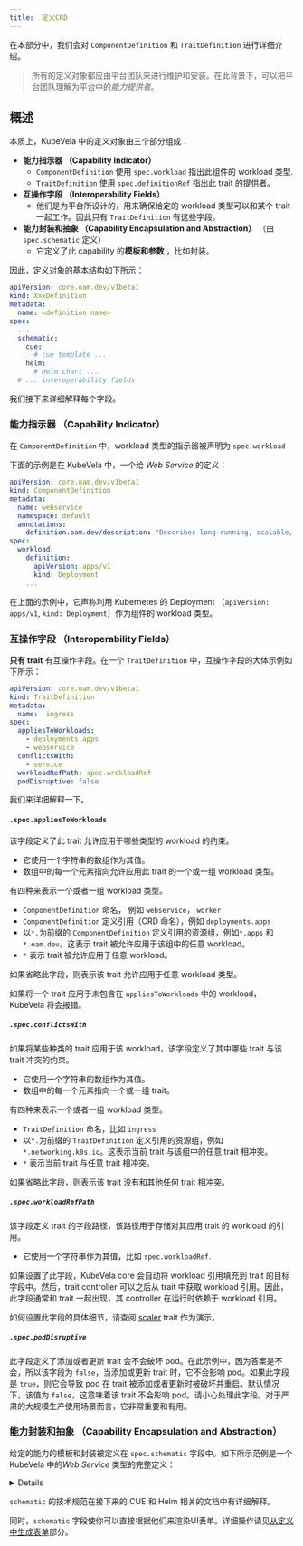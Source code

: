 ```yaml
---
title:  定义CRD
---
```


在本部分中，我们会对 `ComponentDefinition` 和 `TraitDefinition` 进行详细介绍。

> 所有的定义对象都应由平台团队来进行维护和安装。在此背景下，可以把平台团队理解为平台中的*能力提供者*。

## 概述

本质上，KubeVela 中的定义对象由三个部分组成：

- **能力指示器 （Capability Indicator）**
  - `ComponentDefinition` 使用 `spec.workload` 指出此组件的 workload 类型.
  - `TraitDefinition` 使用 `spec.definitionRef` 指出此 trait 的提供者。
- **互操作字段 （Interoperability Fields）**
  - 他们是为平台所设计的，用来确保给定的 workload 类型可以和某个 trait 一起工作。因此只有 `TraitDefinition` 有这些字段。
- **能力封装和抽象 （Capability Encapsulation and Abstraction）** （由 `spec.schematic` 定义）
  - 它定义了此 capability 的**模板和参数** ，比如封装。

因此，定义对象的基本结构如下所示：

```yaml
apiVersion: core.oam.dev/v1beta1
kind: XxxDefinition
metadata:
  name: <definition name>
spec:
  ...
  schematic:
    cue:
      # cue template ...
    helm:
      # Helm chart ...
  # ... interoperability fields
```

我们接下来详细解释每个字段。

### 能力指示器 （Capability Indicator）

在 `ComponentDefinition` 中，workload 类型的指示器被声明为 `spec.workload`

下面的示例是在 KubeVela 中，一个给 *Web Service* 的定义：

```yaml
apiVersion: core.oam.dev/v1beta1
kind: ComponentDefinition
metadata:
  name: webservice
  namespace: default
  annotations:
    definition.oam.dev/description: "Describes long-running, scalable, containerized services that have a stable network endpoint to receive external network traffic from customers."
spec:
  workload:
    definition:
      apiVersion: apps/v1
      kind: Deployment
    ...        
```

在上面的示例中，它声称利用 Kubernetes 的 Deployment （`apiVersion: apps/v1`, `kind: Deployment`）作为组件的 workload 类型。

### 互操作字段 （Interoperability Fields）

**只有 trait** 有互操作字段。在一个 `TraitDefinition` 中，互操作字段的大体示例如下所示：

```yaml
apiVersion: core.oam.dev/v1beta1
kind: TraitDefinition
metadata:
  name:  ingress
spec:
  appliesToWorkloads: 
    - deployments.apps
    - webservice
  conflictsWith: 
    - service
  workloadRefPath: spec.wrokloadRef
  podDisruptive: false
```

我们来详细解释一下。

#### `.spec.appliesToWorkloads`

该字段定义了此 trait 允许应用于哪些类型的 workload 的约束。

- 它使用一个字符串的数组作为其值。
- 数组中的每一个元素指向允许应用此 trait 的一个或一组 workload 类型。

有四种来表示一个或者一组 workload 类型。

- `ComponentDefinition` 命名， 例如 `webservice`， `worker`
- `ComponentDefinition` 定义引用（CRD 命名），例如 `deployments.apps`
- 以`*.`为前缀的 `ComponentDefinition` 定义引用的资源组，例如`*.apps` 和 `*.oam.dev`。这表示 trait 被允许应用于该组中的任意 workload。
- `*` 表示 trait 被允许应用于任意 workload。

如果省略此字段，则表示该 trait 允许应用于任意 workload 类型。

如果将一个 trait 应用于未包含在 `appliesToWorkloads` 中的 workload，KubeVela 将会报错。

##### `.spec.conflictsWith`

如果将某些种类的 trait 应用于该 workload，该字段定义了其中哪些 trait 与该 trait 冲突的约束。

- 它使用一个字符串的数组作为其值。
- 数组中的每一个元素指向一个或一组 trait。

有四种来表示一个或者一组 workload 类型。

- `TraitDefinition` 命名，比如 `ingress`
- 以`*.`为前缀的 `TraitDefinition` 定义引用的资源组，例如`*.networking.k8s.io`。这表示当前 trait 与该组中的任意 trait 相冲突。
- `*` 表示当前 trait 与任意 trait 相冲突。

如果省略此字段，则表示该 trait 没有和其他任何 trait 相冲突。

##### `.spec.workloadRefPath`

该字段定义 trait 的字段路径，该路径用于存储对其应用 trait 的 workload 的引用。

- 它使用一个字符串作为其值，比如 `spec.workloadRef`.

如果设置了此字段，KubeVela core 会自动将 workload 引用填充到 trait 的目标字段中。然后，trait controller 可以之后从 trait 中获取 workload 引用。因此，此字段通常和 trait 一起出现，其 controller 在运行时依赖于 workload 引用。

如何设置此字段的具体细节，请查阅 [scaler](https://github.com/oam-dev/kubevela/blob/master/charts/vela-core/templates/defwithtemplate/manualscale.yaml) trait 作为演示。

##### `.spec.podDisruptive`

此字段定义了添加或者更新 trait 会不会破坏 pod。在此示例中，因为答案是不会，所以该字段为 `false`，当添加或更新 trait 时，它不会影响 pod。如果此字段是 `true`，则它会导致 pod 在 trait 被添加或者更新时被破坏并重启。默认情况下，该值为 `false`，这意味着该 trait 不会影响 pod。请小心处理此字段。对于严肃的大规模生产使用场景而言，它非常重要和有用。

### 能力封装和抽象 （Capability Encapsulation and Abstraction）

给定的能力的模板和封装被定义在 `spec.schematic` 字段中。如下所示范例是一个 KubeVela 中的*Web Service* 类型的完整定义：

<details>

```yaml
apiVersion: core.oam.dev/v1beta1
kind: ComponentDefinition
metadata:
  name: webservice
  namespace: default
  annotations:
    definition.oam.dev/description: "Describes long-running, scalable, containerized services that have a stable network endpoint to receive external network traffic from customers."
spec:
  workload:
    definition:
      apiVersion: apps/v1
      kind: Deployment
  schematic:
    cue:
      template: |
        output: {
            apiVersion: "apps/v1"
            kind:       "Deployment"
            spec: {
                selector: matchLabels: {
                    "app.oam.dev/component": context.name
                }
        
                template: {
                    metadata: labels: {
                        "app.oam.dev/component": context.name
                    }
        
                    spec: {
                        containers: [{
                            name:  context.name
                            image: parameter.image
        
                            if parameter["cmd"] != _|_ {
                                command: parameter.cmd
                            }
        
                            if parameter["env"] != _|_ {
                                env: parameter.env
                            }
        
                            if context["config"] != _|_ {
                                env: context.config
                            }
        
                            ports: [{
                                containerPort: parameter.port
                            }]
        
                            if parameter["cpu"] != _|_ {
                                resources: {
                                    limits:
                                        cpu: parameter.cpu
                                    requests:
                                        cpu: parameter.cpu
                                }
                            }
                        }]
                }
                }
            }
        }
        parameter: {
            // +usage=Which image would you like to use for your service
            // +short=i
            image: string
        
            // +usage=Commands to run in the container
            cmd?: [...string]
        
            // +usage=Which port do you want customer traffic sent to
            // +short=p
            port: *80 | int
            // +usage=Define arguments by using environment variables
            env?: [...{
                // +usage=Environment variable name
                name: string
                // +usage=The value of the environment variable
                value?: string
                // +usage=Specifies a source the value of this var should come from
                valueFrom?: {
                    // +usage=Selects a key of a secret in the pod's namespace
                    secretKeyRef: {
                        // +usage=The name of the secret in the pod's namespace to select from
                        name: string
                        // +usage=The key of the secret to select from. Must be a valid secret key
                        key: string
                    }
                }
            }]
            // +usage=Number of CPU units for the service, like `0.5` (0.5 CPU core), `1` (1 CPU core)
            cpu?: string
        }     
```

</details>

`schematic` 的技术规范在接下来的 CUE 和 Helm 相关的文档中有详细解释。

同时，`schematic` 字段使你可以直接根据他们来渲染UI表单。详细操作请见[从定义中生成表单](/docs/platform-engineers/openapi-v3-json-schema)部分。
